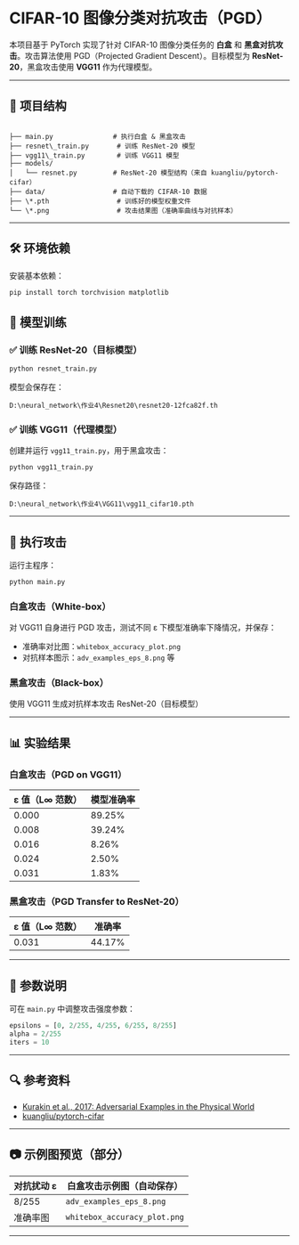 # CIFAR-10 图像分类对抗攻击（PGD）

本项目基于 PyTorch 实现了针对 CIFAR-10 图像分类任务的 **白盒** 和 **黑盒对抗攻击**。攻击算法使用 PGD（Projected Gradient Descent）。目标模型为 **ResNet-20**，黑盒攻击使用 **VGG11** 作为代理模型。

---

## 📂 项目结构

```

├── main.py               # 执行白盒 & 黑盒攻击
├── resnet\_train.py       # 训练 ResNet-20 模型
├── vgg11\_train.py        # 训练 VGG11 模型
├── models/
│   └── resnet.py         # ResNet-20 模型结构（来自 kuangliu/pytorch-cifar）
├── data/                 # 自动下载的 CIFAR-10 数据
├── \*.pth                 # 训练好的模型权重文件
└── \*.png                 # 攻击结果图（准确率曲线与对抗样本）

````

---

## 🛠️ 环境依赖

安装基本依赖：

```bash
pip install torch torchvision matplotlib
````

## 🔧 模型训练

### ✅ 训练 ResNet-20（目标模型）

```bash
python resnet_train.py
```

模型会保存在：

```
D:\neural_network\作业4\Resnet20\resnet20-12fca82f.th
```

### ✅ 训练 VGG11（代理模型）

创建并运行 `vgg11_train.py`，用于黑盒攻击：

```bash
python vgg11_train.py
```

保存路径：

```
D:\neural_network\作业4\VGG11\vgg11_cifar10.pth
```

---

## 🎯 执行攻击

运行主程序：

```bash
python main.py
```

### 白盒攻击（White-box）

对 VGG11 自身进行 PGD 攻击，测试不同 ε 下模型准确率下降情况，并保存：

* 准确率对比图：`whitebox_accuracy_plot.png`
* 对抗样本图示：`adv_examples_eps_8.png` 等

### 黑盒攻击（Black-box）

使用 VGG11 生成对抗样本攻击 ResNet-20（目标模型）

---

## 📊 实验结果

### 白盒攻击（PGD on VGG11）

| ε 值（L∞ 范数） | 模型准确率  |
| ---------- | ------ |
| 0.000      | 89.25% |
| 0.008      | 39.24% |
| 0.016      | 8.26%  |
| 0.024      | 2.50%  |
| 0.031      | 1.83%  |

### 黑盒攻击（PGD Transfer to ResNet-20）

| ε 值（L∞ 范数） | 准确率    |
| ---------- | ------ |
| 0.031      | 44.17% |

---

## 📌 参数说明

可在 `main.py` 中调整攻击强度参数：

```python
epsilons = [0, 2/255, 4/255, 6/255, 8/255]
alpha = 2/255
iters = 10
```

---

## 🔍 参考资料

* [Kurakin et al., 2017: Adversarial Examples in the Physical World](https://arxiv.org/abs/1607.02533)
* [kuangliu/pytorch-cifar](https://github.com/kuangliu/pytorch-cifar)

---

## 📷 示例图预览（部分）

| 对抗扰动 ε | 白盒攻击示例图（自动保存）                |
| ------ | ---------------------------- |
| 8/255  | `adv_examples_eps_8.png`     |
| 准确率图   | `whitebox_accuracy_plot.png` |

---
